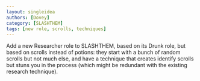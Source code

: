 ```yaml
---
layout: singleidea
authors: [Dovey]
category: [SLASHTHEM]
tags: [new role, scrolls, techniques]
---
```

Add a new Researcher role to SLASHTHEM, based on its Drunk role, but based on
scrolls instead of potions: they start with a bunch of random scrolls but not
much else, and have a technique that creates identify scrolls but stuns you in
the process (which might be redundant with the existing research technique).
